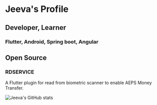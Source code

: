 # Jeeva's Profile
## Developer, Learner
### Flutter, Android, Spring boot, Angular

## Open Source
### RDSERVICE
 A Flutter plugin for read from biometric scanner to enable AEPS Money Transfer.

![Jeeva's GitHub stats](https://github-readme-stats.vercel.app/api?username=jeevareddy&count_private=true&show_icons=true&show_icons=true)
